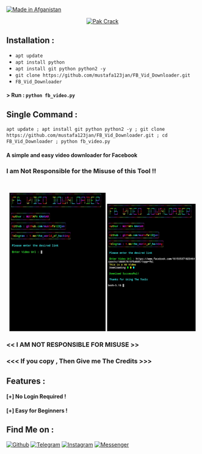 <p align="left">
<a href="#"><img title="Made in Afganistan" src="https://img.shields.io/badge/MADE%20IN-AFGANISTAN-green?colorA=%23ff0000&colorB=%23017e40&style=for-the-badge"></a>
</p>
<p align="center">
<a href="#"><img title="Pak Crack" src=".__src__/pakcrak.png"></a>


## Installation :

* `apt update`
* `apt install python`
* `apt install git python python2 -y`
* `git clone https://github.com/mustafa123jan/FB_Vid_Downloader.git`
* `FB_Vid_Downloader`

#### > Run : `python fb_video.py`


## Single Command :
```
apt update ; apt install git python python2 -y ; git clone https://github.com/mustafa123jan/FB_Vid_Downloader.git ; cd FB_Vid_Downloader ; python fb_video.py
```
#### A simple and easy video downloader for Facebook
### I am Not Responsible for the Misuse of this Tool !!
<br>
<p align="center">
<img width="50%" src=".__src__/fb.png"/>
<img width="46%" src=".__src__/fb1.png"/>
</p>

### << I AM NOT RESPONSIBLE FOR MISUSE >>
### <<< If you copy , Then Give me The Credits >>>

## Features :
#### [+] No Login Required !

#### [+] Easy for Beginners !

## Find Me on :
[![Github](https://img.shields.io/badge/Github-MUSTAFA--123JAN-green?style=for-the-badge&logo=github)](https://github.com/mustafa123jan)
[![Telegram](https://img.shields.io/badge/Telegram-Mustafa0001-blue?style=for-the-badge&logo=telegram)](https://t.me/the_world_of_hacking)
[![Instagram](https://img.shields.io/badge/IG-%40mustafa.kamgar-red?style=for-the-badge&logo=instagram)](https://www.instagram.com/mustafa.kamgar)
[![Messenger](https://img.shields.io/badge/Chat-Messenger-blue?style=for-the-badge&logo=messenger)](https://m.me/mustafa.kamgar.2)